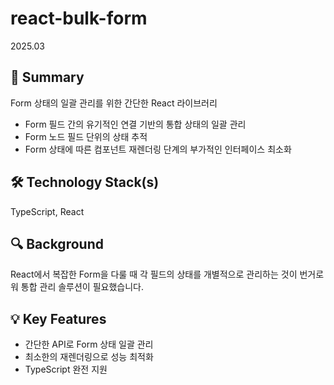 # react-bulk-form

2025.03

## 📝 Summary
Form 상태의 일괄 관리를 위한 간단한 React 라이브러리

- Form 필드 간의 유기적인 연결 기반의 통합 상태의 일괄 관리
- Form 노드 필드 단위의 상태 추적
- Form 상태에 따른 컴포넌트 재렌더링 단계의 부가적인 인터페이스 최소화

## 🛠 Technology Stack(s)
TypeScript, React

## 🔍 Background
React에서 복잡한 Form을 다룰 때 각 필드의 상태를 개별적으로 관리하는 것이 번거로워 통합 관리 솔루션이 필요했습니다.

## 💡 Key Features
- 간단한 API로 Form 상태 일괄 관리
- 최소한의 재렌더링으로 성능 최적화
- TypeScript 완전 지원
